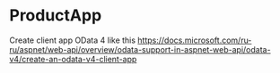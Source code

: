 # ProductApp
Create client app OData 4 like this https://docs.microsoft.com/ru-ru/aspnet/web-api/overview/odata-support-in-aspnet-web-api/odata-v4/create-an-odata-v4-client-app
